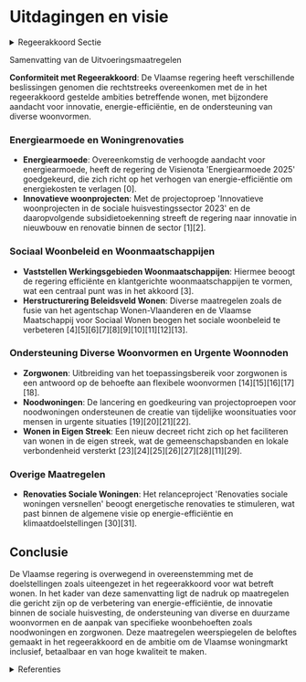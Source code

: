 # Uitdagingen en visie

<details>
        <summary>Regeerakkoord Sectie </summary>
        <p>4.1 Uitdagingen en visie Iedereen moet goed kunnen wonen in Vlaanderen. Daarom verdienen alle segmenten van de woningmarkt de nodige aandacht en ondersteuning. De demografische evolutie met een bevolkingstoename en gezinsverdunning stelt de woningmarkt voor grote uitdagingen inzake nieuwe woningtypologieën en woonvormen, betaalbaarheid en kwaliteit. </p>
        </details> 

Samenvatting van de Uitvoeringsmaatregelen

**Conformiteit met Regeerakkoord**: De Vlaamse regering heeft verschillende beslissingen genomen die rechtstreeks overeenkomen met de in het regeerakkoord gestelde ambities betreffende wonen, met bijzondere aandacht voor innovatie, energie-efficiëntie, en de ondersteuning van diverse woonvormen.

### Energiearmoede en Woningrenovaties
- **Energiearmoede**: Overeenkomstig de verhoogde aandacht voor energiearmoede, heeft de regering de Visienota 'Energiearmoede 2025' goedgekeurd, die zich richt op het verhogen van energie-efficiëntie om energiekosten te verlagen \[0\].
- **Innovatieve woonprojecten**: Met de projectoproep 'Innovatieve woonprojecten in de sociale huisvestingssector 2023' en de daaropvolgende subsidietoekenning streeft de regering naar innovatie in nieuwbouw en renovatie binnen de sector \[1\]\[2\].

### Sociaal Woonbeleid en Woonmaatschappijen
- **Vaststellen Werkingsgebieden Woonmaatschappijen**: Hiermee beoogt de regering efficiënte en klantgerichte woonmaatschappijen te vormen, wat een centraal punt was in het akkoord \[3\].
- **Herstructurering Beleidsveld Wonen**: Diverse maatregelen zoals de fusie van het agentschap Wonen-Vlaanderen en de Vlaamse Maatschappij voor Sociaal Wonen beogen het sociale woonbeleid te verbeteren \[4\]\[5\]\[6\]\[7\]\[8\]\[9\]\[10\]\[11\]\[12\]\[13\].

### Ondersteuning Diverse Woonvormen en Urgente Woonnoden
- **Zorgwonen**: Uitbreiding van het toepassingsbereik voor zorgwonen is een antwoord op de behoefte aan flexibele woonvormen \[14\]\[15\]\[16\]\[17\]\[18\].
- **Noodwoningen**: De lancering en goedkeuring van projectoproepen voor noodwoningen ondersteunen de creatie van tijdelijke woonsituaties voor mensen in urgente situaties \[19\]\[20\]\[21\]\[22\].
- **Wonen in Eigen Streek**: Een nieuw decreet richt zich op het faciliteren van wonen in de eigen streek, wat de gemeenschapsbanden en lokale verbondenheid versterkt \[23\]\[24\]\[25\]\[26\]\[27\]\[28\]\[11\]\[29\].

### Overige Maatregelen
- **Renovaties Sociale Woningen**: Het relanceproject 'Renovaties sociale woningen versnellen' beoogt energetische renovaties te stimuleren, wat past binnen de algemene visie op energie-efficiëntie en klimaatdoelstellingen \[30\]\[31\].

## Conclusie
De Vlaamse regering is overwegend in overeenstemming met de doelstellingen zoals uiteengezet in het regeerakkoord voor wat betreft wonen. In het kader van deze samenvatting ligt de nadruk op maatregelen die gericht zijn op de verbetering van energie-efficiëntie, de innovatie binnen de sociale huisvesting, de ondersteuning van diverse en duurzame woonvormen en de aanpak van specifieke woonbehoeften zoals noodwoningen en zorgwonen. Deze maatregelen weerspiegelen de beloftes gemaakt in het regeerakkoord en de ambitie om de Vlaamse woningmarkt inclusief, betaalbaar en van hoge kwaliteit te maken.

<details>
        <summary> Referenties</summary>
        
**[\[0\]](https://beslissingenvlaamseregering.vlaanderen.be/?search=Visienota%20%27Energiearmoede%202025%27&dateOption=select&startDate=2021-12-10T09%3A00%3A00Z&endDate=2021-12-10T09%3A00%3A00Z)** : **(2021-12-10)** Visienota 'Energiearmoede 2025' 

**[\[1\]](https://beslissingenvlaamseregering.vlaanderen.be/?search=Projectoproep%20%27Innovatieve%20woonprojecten%20in%20de%20sociale%20huisvestingssector%202023%27&dateOption=select&startDate=2023-06-02T08%3A00%3A00Z&endDate=2023-06-02T08%3A00%3A00Z)** : **(2023-06-02)** Projectoproep 'Innovatieve woonprojecten in de sociale huisvestingssector 2023' 

**[\[2\]](https://beslissingenvlaamseregering.vlaanderen.be/?search=Sociale%20huisvestingsmaatschappijen%3A%20subsidie%20innovatie%20nieuwbouw%20en%20renovatie&dateOption=select&startDate=2022-12-16T09%3A00%3A00Z&endDate=2022-12-16T09%3A00%3A00Z)** : **(2022-12-16)** Sociale huisvestingsmaatschappijen: subsidie innovatie nieuwbouw en renovatie 

**[\[3\]](https://beslissingenvlaamseregering.vlaanderen.be/?search=Vaststellen%20werkingsgebieden%20woonmaatschappijen&dateOption=select&startDate=2022-02-04T09%3A00%3A00Z&endDate=2022-02-04T09%3A00%3A00Z)** : **(2022-02-04)** Vaststellen werkingsgebieden woonmaatschappijen 

**[\[4\]](https://beslissingenvlaamseregering.vlaanderen.be/?search=Herstructurering%20beleidsveld%20Wonen%3A%20voorontwerp%20van%20decreet&dateOption=select&startDate=2021-11-12T09%3A00%3A00Z&endDate=2021-11-12T09%3A00%3A00Z)** : **(2021-11-12)** Herstructurering beleidsveld Wonen: voorontwerp van decreet 

**[\[5\]](https://beslissingenvlaamseregering.vlaanderen.be/?search=Herstructurering%20beleidsveld%20Wonen%3A%20ontwerpdecreet&dateOption=select&startDate=2022-03-18T09%3A00%3A00Z&endDate=2022-03-18T09%3A00%3A00Z)** : **(2022-03-18)** Herstructurering beleidsveld Wonen: ontwerpdecreet 

**[\[6\]](https://beslissingenvlaamseregering.vlaanderen.be/?search=Herstructurering%20beleidsveld%20Wonen%3A%20voorontwerp%20van%20decreet&dateOption=select&startDate=2022-01-14T09%3A00%3A00Z&endDate=2022-01-14T09%3A00%3A00Z)** : **(2022-01-14)** Herstructurering beleidsveld Wonen: voorontwerp van decreet 

**[\[7\]](https://beslissingenvlaamseregering.vlaanderen.be/?search=Herstructurering%20beleidsveld%20Wonen%3A%20ontwerpdecreet&dateOption=select&startDate=2022-06-03T08%3A00%3A00Z&endDate=2022-06-03T08%3A00%3A00Z)** : **(2022-06-03)** Herstructurering beleidsveld Wonen: ontwerpdecreet 

**[\[8\]](https://beslissingenvlaamseregering.vlaanderen.be/?search=N-project%20%27Operationalisering%20Woonmaatschappijen%27%20bij%20het%20Agentschap%20Wonen%20in%20Vlaanderen&dateOption=select&startDate=2022-10-21T08%3A00%3A00Z&endDate=2022-10-21T08%3A00%3A00Z)** : **(2022-10-21)** N-project 'Operationalisering Woonmaatschappijen' bij het Agentschap Wonen in Vlaanderen 

**[\[9\]](https://beslissingenvlaamseregering.vlaanderen.be/?search=Wijziging%20decreten%20wonen&dateOption=select&startDate=2023-01-20T09%3A00%3A00Z&endDate=2023-01-20T09%3A00%3A00Z)** : **(2023-01-20)** Wijziging decreten wonen 

**[\[10\]](https://beslissingenvlaamseregering.vlaanderen.be/?search=Wijziging%20decreten%20rond%20wonen%3A%20regelgevend%20kader%20woonmaatschappijen%20en%20aanpassingen%20sociale%20huurstelsel&dateOption=select&startDate=2020-12-18T09%3A00%3A00Z&endDate=2020-12-18T09%3A00%3A00Z)** : **(2020-12-18)** Wijziging decreten rond wonen: regelgevend kader woonmaatschappijen en aanpassingen sociale huurstelsel 

**[\[11\]](https://beslissingenvlaamseregering.vlaanderen.be/?search=Uitwerking%20regelgevend%20kader%20woonmaatschappijen%20en%20de%20herinvesteringsverplichting%3A%20wijzigingsbesluit&dateOption=select&startDate=2021-10-15T08%3A00%3A00Z&endDate=2021-10-15T08%3A00%3A00Z)** : **(2021-10-15)** Uitwerking regelgevend kader woonmaatschappijen en de herinvesteringsverplichting: wijzigingsbesluit 

**[\[12\]](https://beslissingenvlaamseregering.vlaanderen.be/?search=Wijzigingsdecreet%20wonen%3A%20regelgevend%20kader%20woonmaatschappijen%20en%20geplande%20aanpassingen%20sociale%20huurstelsel&dateOption=select&startDate=2021-03-05T09%3A00%3A00Z&endDate=2021-03-05T09%3A00%3A00Z)** : **(2021-03-05)** Wijzigingsdecreet wonen: regelgevend kader woonmaatschappijen en geplande aanpassingen sociale huurstelsel 

**[\[13\]](https://beslissingenvlaamseregering.vlaanderen.be/?search=Bouwtechnische%20en%20bouwfysische%20normen%20algemeen%20welzijnswerk%3A%20wijzigingsbesluit&dateOption=select&startDate=2022-09-02T08%3A00%3A00Z&endDate=2022-09-02T08%3A00%3A00Z)** : **(2022-09-02)** Bouwtechnische en bouwfysische normen algemeen welzijnswerk: wijzigingsbesluit 

**[\[14\]](https://beslissingenvlaamseregering.vlaanderen.be/?search=Uitbreiding%20toepassingsgebied%20zorgwonen%20met%20bijgebouwen%20en%20mobiele%20units%3A%20wijziging%20Vlaamse%20Codex%20Ruimtelijke%20Ordening&dateOption=select&startDate=2021-04-23T08%3A00%3A00Z&endDate=2021-04-23T08%3A00%3A00Z)** : **(2021-04-23)** Uitbreiding toepassingsgebied zorgwonen met bijgebouwen en mobiele units: wijziging Vlaamse Codex Ruimtelijke Ordening 

**[\[15\]](https://beslissingenvlaamseregering.vlaanderen.be/?search=Uitbreiding%20mogelijkheid%20zorgwonen%3A%20wijziging%20Vlaamse%20Codex%20Ruimtelijke%20Ordening&dateOption=select&startDate=2020-11-27T09%3A00%3A00Z&endDate=2020-11-27T09%3A00%3A00Z)** : **(2020-11-27)** Uitbreiding mogelijkheid zorgwonen: wijziging Vlaamse Codex Ruimtelijke Ordening 

**[\[16\]](https://beslissingenvlaamseregering.vlaanderen.be/?search=Uitbreiding%20toepassingsgebied%20zorgwonen%20met%20bijgebouwen%20en%20mobiele%20units%3A%20wijziging%20Vlaamse%20Codex%20Ruimtelijke%20Ordening&dateOption=select&startDate=2021-02-26T09%3A00%3A00Z&endDate=2021-02-26T09%3A00%3A00Z)** : **(2021-02-26)** Uitbreiding toepassingsgebied zorgwonen met bijgebouwen en mobiele units: wijziging Vlaamse Codex Ruimtelijke Ordening 

**[\[17\]](https://beslissingenvlaamseregering.vlaanderen.be/?search=Uitbreiding%20toepassingsgebied%20zorgwonen%20met%20bijgebouwen%20en%20mobiele%20units%3A%20wijzigingsdecreet%20Vlaamse%20Codex%20Ruimtelijke%20Ordening&dateOption=select&startDate=2021-06-18T08%3A00%3A00Z&endDate=2021-06-18T08%3A00%3A00Z)** : **(2021-06-18)** Uitbreiding toepassingsgebied zorgwonen met bijgebouwen en mobiele units: wijzigingsdecreet Vlaamse Codex Ruimtelijke Ordening 

**[\[18\]](https://beslissingenvlaamseregering.vlaanderen.be/?search=Wonen%20in%20eigen%20streek%3A%20voorontwerp%20van%20decreet&dateOption=select&startDate=2023-02-03T09%3A00%3A00Z&endDate=2023-02-03T09%3A00%3A00Z)** : **(2023-02-03)** Wonen in eigen streek: voorontwerp van decreet 

**[\[19\]](https://beslissingenvlaamseregering.vlaanderen.be/?search=Projectoproep%20Noodwoningen%202023&dateOption=select&startDate=2023-06-02T08%3A00%3A00Z&endDate=2023-06-02T08%3A00%3A00Z)** : **(2023-06-02)** Projectoproep Noodwoningen 2023 

**[\[20\]](https://beslissingenvlaamseregering.vlaanderen.be/?search=Subsidie%20lokale%20besturen%20voor%20projectvoorstellen%20noodwoningen&dateOption=select&startDate=2020-12-11T09%3A00%3A00Z&endDate=2020-12-11T09%3A00%3A00Z)** : **(2020-12-11)** Subsidie lokale besturen voor projectvoorstellen noodwoningen 

**[\[21\]](https://beslissingenvlaamseregering.vlaanderen.be/?search=Lokale%20besturen%3A%20investeringssubsidie%20realisatie%20noodwoningen&dateOption=select&startDate=2022-12-16T09%3A00%3A00Z&endDate=2022-12-16T09%3A00%3A00Z)** : **(2022-12-16)** Lokale besturen: investeringssubsidie realisatie noodwoningen 

**[\[22\]](https://beslissingenvlaamseregering.vlaanderen.be/?search=Plan%20Vlaamse%20Veerkracht%3A%20Versterking%20mentaal%20welzijn%20door%20zorgzame%20buurten&dateOption=select&startDate=2022-03-18T09%3A00%3A00Z&endDate=2022-03-18T09%3A00%3A00Z)** : **(2022-03-18)** Plan Vlaamse Veerkracht: Versterking mentaal welzijn door zorgzame buurten 

**[\[23\]](https://beslissingenvlaamseregering.vlaanderen.be/?search=Decreet%20wonen%20in%20eigen%20streek%3A%20uitvoeringsbesluit&dateOption=select&startDate=2023-12-08T09%3A00%3A00Z&endDate=2023-12-08T09%3A00%3A00Z)** : **(2023-12-08)** Decreet wonen in eigen streek: uitvoeringsbesluit 

**[\[24\]](https://beslissingenvlaamseregering.vlaanderen.be/?search=Decreet%20wonen%20in%20eigen%20streek%3A%20uitvoeringsbesluit&dateOption=select&startDate=2023-07-14T08%3A00%3A00Z&endDate=2023-07-14T08%3A00%3A00Z)** : **(2023-07-14)** Decreet wonen in eigen streek: uitvoeringsbesluit 

**[\[25\]](https://beslissingenvlaamseregering.vlaanderen.be/?search=Decreet%20wonen%20in%20eigen%20streek%3A%20uitvoeringsbesluit&dateOption=select&startDate=2023-09-29T08%3A00%3A00Z&endDate=2023-09-29T08%3A00%3A00Z)** : **(2023-09-29)** Decreet wonen in eigen streek: uitvoeringsbesluit 

**[\[26\]](https://beslissingenvlaamseregering.vlaanderen.be/?search=Werkings-%20en%20investeringssubsidie%20Agentschap%20voor%20woon-%20en%20zorginfrastructuurbeleid%20voor%20Vlaams-Brabant%20voor%20ondersteuning%20Wonen%20in%20Eigen%20Streek&dateOption=select&startDate=2023-12-15T09%3A00%3A00Z&endDate=2023-12-15T09%3A00%3A00Z)** : **(2023-12-15)** Werkings- en investeringssubsidie Agentschap voor woon- en zorginfrastructuurbeleid voor Vlaams-Brabant voor ondersteuning Wonen in Eigen Streek 

**[\[27\]](https://beslissingenvlaamseregering.vlaanderen.be/?search=Decreet%20Wonen%20in%20eigen%20streek&dateOption=select&startDate=2023-06-23T08%3A00%3A00Z&endDate=2023-06-23T08%3A00%3A00Z)** : **(2023-06-23)** Decreet Wonen in eigen streek 

**[\[28\]](https://beslissingenvlaamseregering.vlaanderen.be/?search=Wonen%20in%20eigen%20streek%3A%20voorontwerp%20van%20decreet&dateOption=select&startDate=2022-11-25T11%3A00%3A00Z&endDate=2022-11-25T11%3A00%3A00Z)** : **(2022-11-25)** Wonen in eigen streek: voorontwerp van decreet 

**[\[29\]](https://beslissingenvlaamseregering.vlaanderen.be/?search=Wonen%20in%20eigen%20streek%3A%20ontwerpdecreet&dateOption=select&startDate=2023-04-28T08%3A00%3A00Z&endDate=2023-04-28T08%3A00%3A00Z)** : **(2023-04-28)** Wonen in eigen streek: ontwerpdecreet 

**[\[30\]](https://beslissingenvlaamseregering.vlaanderen.be/?search=Plan%20Vlaamse%20Veerkracht%3A%20%28Renovaties%29%20sociale%20woningen%20versnellen&dateOption=select&startDate=2021-06-25T08%3A00%3A00Z&endDate=2021-06-25T08%3A00%3A00Z)** : **(2021-06-25)** Plan Vlaamse Veerkracht: (Renovaties) sociale woningen versnellen 

**[\[31\]](https://beslissingenvlaamseregering.vlaanderen.be/?search=Wijzigingsbesluit%20energieprestatie%20sociale%20huisvesting&dateOption=select&startDate=2020-07-10T08%3A00%3A00Z&endDate=2020-07-10T08%3A00%3A00Z)** : **(2020-07-10)** Wijzigingsbesluit energieprestatie sociale huisvesting 
        </details> 

